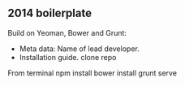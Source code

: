 ## 2014 boilerplate

Build on Yeoman, Bower and Grunt:

* Meta data: Name of lead developer.
* Installation guide.
clone repo

From terminal
npm install
bower install
grunt serve
